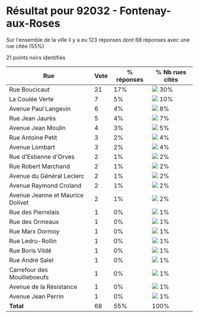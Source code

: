 # Résultat pour 92032 - Fontenay-aux-Roses

Sur l'ensemble de la ville il y a eu 123 réponses dont 68 réponses avec une rue citée (55%)

21 points noirs identifiés

| Rue | Vote | % réponses | % Nb rues cités|
|-----|------|------------|----------------|
| Rue Boucicaut | 21 | 17% | <img src="../../img/bar_30.gif" />&nbsp;30%|
| La Coulée Verte | 7 | 5% | <img src="../../img/bar_10.gif" />&nbsp;10%|
| Avenue Paul Langevin | 6 | 4% | <img src="../../img/bar_8.gif" />&nbsp;8%|
| Rue Jean Jaurès | 5 | 4% | <img src="../../img/bar_7.gif" />&nbsp;7%|
| Avenue Jean Moulin | 4 | 3% | <img src="../../img/bar_5.gif" />&nbsp;5%|
| Rue Antoine Petit | 3 | 2% | <img src="../../img/bar_4.gif" />&nbsp;4%|
| Avenue Lombart | 3 | 2% | <img src="../../img/bar_4.gif" />&nbsp;4%|
| Rue d'Estienne d'Orves | 2 | 1% | <img src="../../img/bar_2.gif" />&nbsp;2%|
| Rue Robert Marchand | 2 | 1% | <img src="../../img/bar_2.gif" />&nbsp;2%|
| Avenue du Général Leclerc | 2 | 1% | <img src="../../img/bar_2.gif" />&nbsp;2%|
| Avenue Raymond Croland | 2 | 1% | <img src="../../img/bar_2.gif" />&nbsp;2%|
| Avenue Jeanne et Maurice Dolivet | 2 | 1% | <img src="../../img/bar_2.gif" />&nbsp;2%|
| Rue des Pierrelais | 1 | 0% | <img src="../../img/bar_1.gif" />&nbsp;1%|
| Rue des Ormeaux | 1 | 0% | <img src="../../img/bar_1.gif" />&nbsp;1%|
| Rue Marx Dormoy | 1 | 0% | <img src="../../img/bar_1.gif" />&nbsp;1%|
| Rue Ledru-Rollin | 1 | 0% | <img src="../../img/bar_1.gif" />&nbsp;1%|
| Rue Boris Vildé | 1 | 0% | <img src="../../img/bar_1.gif" />&nbsp;1%|
| Rue André Salel | 1 | 0% | <img src="../../img/bar_1.gif" />&nbsp;1%|
| Carrefour des Mouilleboeufs | 1 | 0% | <img src="../../img/bar_1.gif" />&nbsp;1%|
| Avenue de la Résistance | 1 | 0% | <img src="../../img/bar_1.gif" />&nbsp;1%|
| Avenue Jean Perrin | 1 | 0% | <img src="../../img/bar_1.gif" />&nbsp;1%|
| **Total** | 68 | 55% | 100%|
